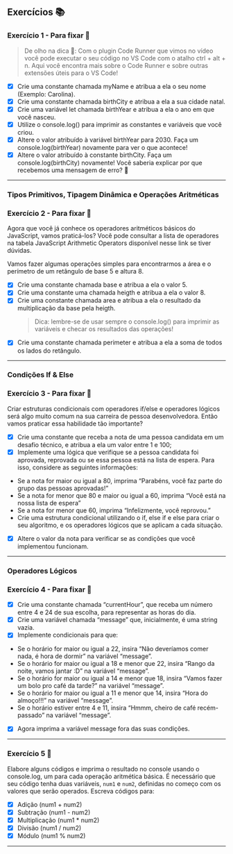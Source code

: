 ## Exercícios :books:

### Exercício 1 - Para fixar 🎯

> De olho na dica 👀: Com o plugin Code Runner que vimos no vídeo você pode executar o seu código no VS Code com o atalho ctrl + alt + n. Aqui você encontra mais sobre o Code Runner e sobre outras extensões úteis para o VS Code!

- [x] Crie uma constante chamada myName e atribua a ela o seu nome (Exemplo: Carolina).
- [x] Crie uma constante chamada birthCity e atribua a ela a sua cidade natal.
- [x] Crie uma variável let chamada birthYear e atribua a ela o ano em que você nasceu.
- [x] Utilize o console.log() para imprimir as constantes e variáveis que você criou.
- [x] Altere o valor atribuído à variável birthYear para 2030. Faça um console.log(birthYear) novamente para ver o que acontece!
- [x] Altere o valor atribuído à constante birthCity. Faça um console.log(birthCity) novamente! Você saberia explicar por que recebemos uma mensagem de erro? 🤔

---

### Tipos Primitivos, Tipagem Dinâmica e Operações Aritméticas

### Exercício 2 - Para fixar 🎯

Agora que você já conhece os operadores aritméticos básicos do JavaScript, vamos praticá-los? Você pode consultar a lista de operadores na tabela JavaScript Arithmetic Operators disponível nesse link se tiver dúvidas.

Vamos fazer algumas operações simples para encontrarmos a área e o perímetro de um retângulo de base 5 e altura 8.

- [x] Crie uma constante chamada base e atribua a ela o valor 5.
- [x] Crie uma constante uma chamada heigth e atribua a ela o valor 8.
- [x] Crie uma constante chamada area e atribua a ela o resultado da multiplicação da base pela heigth.
  > Dica: lembre-se de usar sempre o console.log() para imprimir as variáveis e checar os resultados das operações!
- [x] Crie uma constante chamada perimeter e atribua a ela a soma de todos os lados do retângulo.

---

### Condições If & Else

### Exercício 3 - Para fixar 🎯

Criar estruturas condicionais com operadores if/else e operadores lógicos será algo muito comum na sua carreira de pessoa desenvolvedora. Então vamos praticar essa habilidade tão importante?

- [x] Crie uma constante que receba a nota de uma pessoa candidata em um desafio técnico, e atribua a ela um valor entre 1 e 100;
- [x] Implemente uma lógica que verifique se a pessoa candidata foi aprovada, reprovada ou se essa pessoa está na lista de espera. Para isso, considere as seguintes informações:
- Se a nota for maior ou igual a 80, imprima “Parabéns, você faz parte do grupo das pessoas aprovadas!”
- Se a nota for menor que 80 e maior ou igual a 60, imprima “Você está na nossa lista de espera”
- Se a nota for menor que 60, imprima “Infelizmente, você reprovou.”
- Crie uma estrutura condicional utilizando o if, else if e else para criar o seu algoritmo, e os operadores lógicos que se aplicam a cada situação.
- [x] Altere o valor da nota para verificar se as condições que você implementou funcionam.

---

### Operadores Lógicos

### Exercício 4 - Para fixar 🎯

- [x] Crie uma constante chamada “currentHour”, que receba um número entre 4 e 24 de sua escolha, para representar as horas do dia.
- [x] Crie uma variável chamada “message” que, inicialmente, é uma string vazia.
- [x] Implemente condicionais para que:
- Se o horário for maior ou igual a 22, insira “Não deveríamos comer nada, é hora de dormir” na variável “message”.
- Se o horário for maior ou igual a 18 e menor que 22, insira “Rango da noite, vamos jantar :D” na variável “message”.
- Se o horário for maior ou igual a 14 e menor que 18, insira “Vamos fazer um bolo pro café da tarde?” na variável “message”.
- Se o horário for maior ou igual a 11 e menor que 14, insira “Hora do almoço!!!” na variável “message”.
- Se o horário estiver entre 4 e 11, insira “Hmmm, cheiro de café recém-passado” na variável “message”.
- [x] Agora imprima a variável message fora das suas condições.

---

### Exercício 5 🎯

Elabore alguns códigos e imprima o resultado no console usando o console.log, um para cada operação aritmética básica. É necessário que seu código tenha duas variáveis, `num1` e `num2`, definidas no começo com os valores que serão operados. Escreva códigos para:

- [x] Adição (num1 + num2)
- [x] Subtração (num1 - num2)
- [x] Multiplicação (num1 \* num2)
- [x] Divisão (num1 / num2)
- [x] Módulo (num1 % num2)

---
